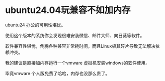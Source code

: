 # ubuntu24.04玩兼容不如加内存

ubuntu24 办公的可用性堪忧。

使用这个版本的系统你会发现很难安装微信、邮件大师、向日葵等软件。

软件兼容性堪忧，倒腾各种兼容非常耗时间，而且Linux极其碎片导致无法解决依赖冲突。

我的建议是直接加内存运行一个vmware 虚拟机安装windows的软件使用。


毕竟vmware 个人版免费了哈哈，内存也没那么贵了。